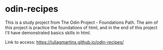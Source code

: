 # odin-recipes
This is a study project from The Odin Project - Foundations Path.
The aim of this project is practice the foundations of html, and in the end of this project I'll have demonstrated basics skills in html.

Link to access: https://juliagmartins.github.io/odin-recipes/